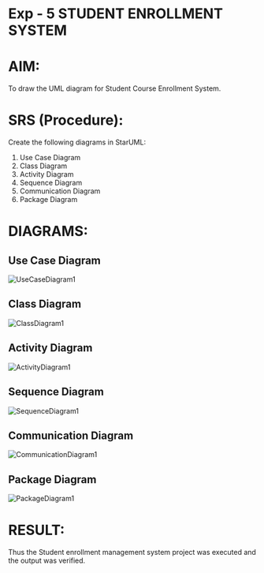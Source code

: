 # Exp - 5 STUDENT ENROLLMENT SYSTEM

# AIM:
To draw the UML diagram for Student Course Enrollment System.

# SRS (Procedure):
Create the following diagrams in StarUML:

1. Use Case Diagram
2. Class Diagram
3. Activity Diagram
4. Sequence Diagram
5. Communication Diagram
6.  Package Diagram
   
# DIAGRAMS:
## Use Case Diagram
![UseCaseDiagram1](https://github.com/user-attachments/assets/5e105cbb-eda7-45d3-92c3-50523ac416e2)

## Class Diagram
![ClassDiagram1](https://github.com/user-attachments/assets/65540b4d-75ed-4c9f-8880-9f0de4df02a7)

## Activity Diagram
![ActivityDiagram1](https://github.com/user-attachments/assets/55ad33c5-fa0d-4d90-a80e-50a78a41464b)

## Sequence Diagram
![SequenceDiagram1](https://github.com/user-attachments/assets/70808ab5-ab76-42de-b12c-cfc637b95cfa)

## Communication Diagram
![CommunicationDiagram1](https://github.com/user-attachments/assets/891a335e-9432-4c86-abe2-c380a3987dfc)

## Package Diagram
![PackageDiagram1](https://github.com/user-attachments/assets/5ec5a3db-18fd-41c9-9013-d2115028a664)


# RESULT:
Thus the Student enrollment management system project was executed and the output was verified.
